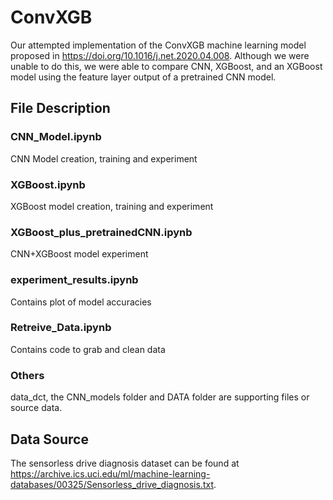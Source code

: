 # ConvXGB

Our attempted implementation of the ConvXGB machine learning model proposed in https://doi.org/10.1016/j.net.2020.04.008. Although we were unable to do this,
we were able to compare CNN, XGBoost, and an XGBoost model using the feature layer output of a pretrained CNN model. 

## File Description

### CNN_Model.ipynb

CNN Model creation, training and experiment

### XGBoost.ipynb

XGBoost model creation, training and experiment

### XGBoost_plus_pretrainedCNN.ipynb

CNN+XGBoost model experiment

### experiment_results.ipynb

Contains plot of model accuracies

### Retreive_Data.ipynb

Contains code to grab and clean data

### Others

data_dct, the CNN_models folder and DATA folder are supporting files or source data. 

## Data Source

The sensorless drive diagnosis dataset can be found at https://archive.ics.uci.edu/ml/machine-learning-databases/00325/Sensorless_drive_diagnosis.txt.